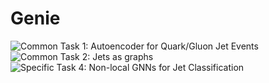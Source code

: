 # Genie

![Common Task 1: Autoencoder for Quark/Gluon Jet Events](https://github.com/Abdelrahman10101/Genie/tree/main/Autoencoder%20of%20the%20quarkgluon%20events)
![Common Task 2: Jets as graphs](https://github.com/Abdelrahman10101/Genie/tree/main/Jets%20as%20graphs)
![Specific Task 4: Non-local GNNs for Jet Classification](https://github.com/Abdelrahman10101/Genie/tree/main/Non-local%20GNNs%20for%20Jet%20Classification)
